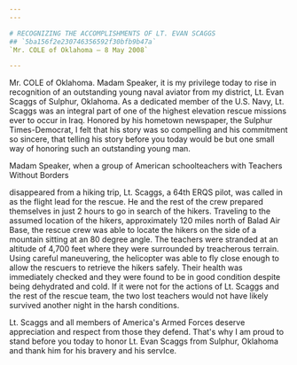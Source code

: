 ```yaml
---
---

# RECOGNIZING THE ACCOMPLISHMENTS OF LT. EVAN SCAGGS
## `5ba156f2e230746356592f30bfb9b47a`
`Mr. COLE of Oklahoma — 8 May 2008`

---
```



Mr. COLE of Oklahoma. Madam Speaker, it is my privilege today to rise 
in recognition of an outstanding young naval aviator from my district, 
Lt. Evan Scaggs of Sulphur, Oklahoma. As a dedicated member of the U.S. 
Navy, Lt. Scaggs was an integral part of one of the highest elevation 
rescue missions ever to occur in Iraq. Honored by his hometown 
newspaper, the Sulphur Times-Democrat, I felt that his story was so 
compelling and his commitment so sincere, that telling his story before 
you today would be but one small way of honoring such an outstanding 
young man.

Madam Speaker, when a group of American schoolteachers with Teachers 
Without Borders


disappeared from a hiking trip, Lt. Scaggs, a 64th ERQS pilot, was 
called in as the flight lead for the rescue. He and the rest of the 
crew prepared themselves in just 2 hours to go in search of the hikers. 
Traveling to the assumed location of the hikers, approximately 120 
miles north of Balad Air Base, the rescue crew was able to locate the 
hikers on the side of a mountain sitting at an 80 degree angle. The 
teachers were stranded at an altitude of 4,700 feet where they were 
surrounded by treacherous terrain. Using careful maneuvering, the 
helicopter was able to fly close enough to allow the rescuers to 
retrieve the hikers safely. Their health was immediately checked and 
they were found to be in good condition despite being dehydrated and 
cold. If it were not for the actions of Lt. Scaggs and the rest of the 
rescue team, the two lost teachers would not have likely survived 
another night in the harsh conditions.

Lt. Scaggs and all members of America's Armed Forces deserve 
appreciation and respect from those they defend. That's why I am proud 
to stand before you today to honor Lt. Evan Scaggs from Sulphur, 
Oklahoma and thank him for his bravery and his servIce.
